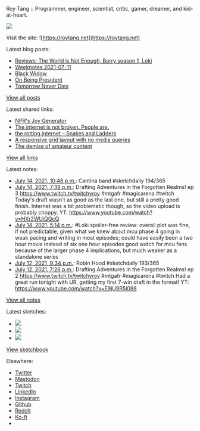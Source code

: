 Roy Tang :: Programmer, engineer, scientist, critic, gamer, dreamer, and kid-at-heart.

![](https://roytang.net/static/img/profile.jpg)

Visit the site: ![https://roytang.net](https://roytang.net)

Latest blog posts:

- [Reviews: The World is Not Enough, Barry season 1, Loki](https://roytang.net/2021/07/wine-barry-loki/)
- [Weeknotes 2021-07-11](https://roytang.net/2021/07/weeknotes-2021-07-11/)
- [Black Widow](https://roytang.net/2021/07/black-widow/)
- [On Being President](https://roytang.net/2021/07/on-being-president/)
- [Tomorrow Never Dies](https://roytang.net/2021/07/tomorrow-never-dies/)

[View all posts](https://roytang.net/blog)

Latest shared links:

- [NPR&#x27;s Joy Generator](https://roytang.net/2021/07/nprs-joy-generator/)
- [The internet is not broken. People are.](https://roytang.net/2021/07/the-internet-is-not-broken-people-are/)
- [the rotting internet – Snakes and Ladders](https://roytang.net/2021/07/the-rotting-internet-snakes-and-ladders/)
- [A responsive grid layout with no media queries](https://roytang.net/2021/06/a-responsive-grid-layout-with-no-media-queries/)
- [The demise of amateur content](https://roytang.net/2021/06/the-demise-of-amateur-content5-min-well-spent/)

[View all links](https://roytang.net/links)

Latest notes:

- [July 14, 2021, 10:48 p.m.](https://roytang.net/2021/07/1415322266477371396/): Cantina band #sketchdaily 194/365
- [July 14, 2021, 7:38 p.m.](https://roytang.net/2021/07/1415274419363188738/): Drafting Adventures in the Forgotten Realms! ep 3 https://www.twitch.tv/twitchyroy #mtgafr #magicarena #twitch Today&#x27;s draft wasn&#x27;t as good as the last one, but still a pretty good finish. Internet was a bit problematic though, so the video upload is probably choppy. YT: https://www.youtube.com/watch?v=HXr2WUiQQcQ
- [July 14, 2021, 5:14 p.m.](https://roytang.net/2021/07/1415238174377340930/): #Loki spoiler-free review: overall plot was fine, if not predictable, given what we knew about mcu phase 4 going in weak pacing and writing in most episodes; could have easily been a two hour movie instead of six one hour episodes good watch for mcu fans because of the larger phase 4 implications, but much weaker as a standalone series
- [July 12, 2021, 9:34 p.m.](https://roytang.net/2021/07/1414578905676009476/): Robin Hood #sketchdaily 193/365
- [July 12, 2021, 7:26 p.m.](https://roytang.net/2021/07/1414546601079619591/): Drafting Adventures in the Forgotten Realms! ep 2 https://www.twitch.tv/twitchyroy #mtgafr #magicarena #twitch Had a great run tonight with UR, getting my first 7-win draft in the format! YT: https://www.youtube.com/watch?v=E9jU9R5l088

[View all notes](https://roytang.net/notes)

Latest sketches:


- ![](https://roytang.net/media/cache/b1/7c/b17c96354915a0561cf8af9a18867b8c.jpg)
- ![](https://roytang.net/media/cache/f2/e5/f2e59b8bf3726d09ab32d53116e19a5c.jpg)
- ![](https://roytang.net/media/cache/ac/5a/ac5a331bce4d978125f2bf6d2b8bbac3.jpg)

[View sketchbook](https://roytang.net/albums/sketchbook)


Elsewhere:

- [Twitter](https://twitter.com/roytang)
- [Mastodon](https://mastodon.technology/@roytang)
- [Twitch](https://twitch.tv/twitchyroy)
- [LinkedIn](https://www.linkedin.com/in/roytang)
- [Instagram](https://instagram.com/roytang0400)
- [Github](https://github.com/roytang)
- [Reddit](https://reddit.com/u/hungryroy)
- [Ko-fi](https://ko-fi.com/roytang)
- [](mailto:hello@roytang.net)